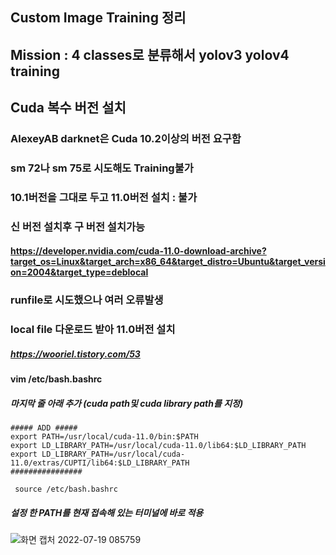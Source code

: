 ## Custom Image Training 정리
## Mission : 4 classes로 분류해서 yolov3 yolov4 training
## Cuda 복수 버전 설치 
### AlexeyAB darknet은 Cuda 10.2이상의 버전 요구함
### sm 72나 sm 75로 시도해도 Training불가
### 10.1버전을 그대로 두고 11.0버전 설치 : 불가
### 신 버전 설치후 구 버전 설치가능
#### https://developer.nvidia.com/cuda-11.0-download-archive?target_os=Linux&target_arch=x86_64&target_distro=Ubuntu&target_version=2004&target_type=deblocal
### runfile로 시도했으나 여러 오류발생
### local file 다운로드 받아 11.0버전 설치
##### https://wooriel.tistory.com/53
#### vim /etc/bash.bashrc
##### 마지막 줄 아래 추가 (cuda path및 cuda library path를 지정)

```
##### ADD #####
export PATH=/usr/local/cuda-11.0/bin:$PATH
export LD_LIBRARY_PATH=/usr/local/cuda-11.0/lib64:$LD_LIBRARY_PATH
export LD_LIBRARY_PATH=/usr/local/cuda-11.0/extras/CUPTI/lib64:$LD_LIBRARY_PATH
################
```
```
 source /etc/bash.bashrc
```

##### 설정 한 PATH를 현재 접속해 있는 터미널에 바로 적용 
![화면 캡처 2022-07-19 085759](https://user-images.githubusercontent.com/88171531/179636373-09b5b0e4-faec-4bdb-877d-447b3dde08e7.png)
